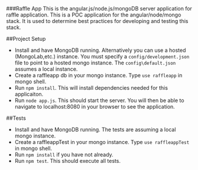 ###Raffle App
This is the angular.js/node.js/mongoDB server application for raffle application.  This is a POC application for the 
angular/node/mongo stack.  It is used to determine best practices for developing and testing this stack.

##Project Setup
  * Install and have MongoDB running.  Alternatively you can use a hosted (MongoLab,etc.) instance.  You must specify a `config/development.json` file to point to a hosted mongo instance.  The `config\default.json` assumes a local instance.
  * Create a raffleapp db in your mongo instance.  Type `use raffleapp` in mongo shell.
  * Run `npm install`.  This will install dependencies needed for this applicaiton.
  * Run `node app.js`.  This should start the server.  You will then be able to navigate to localhost:8080 in your browser to see the application.

##Tests
  * Install and have MongoDB running.  The tests are assuming a local mongo instance.
  * Create a raffleappTest in your mongo instance. Type `use raffleappTest` in mongo shell.
  * Run `npm install` if you have not already.
  * Run `npm test`.  This should execute all tests.
